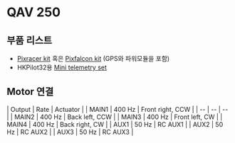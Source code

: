 # QAV 250

## 부품 리스트

  * [Pixracer kit](hardware-pixracer.md) 혹은 [Pixfalcon kit](hardware-pixfalcon.md) (GPS와 파워모듈을 포함)
  * HKPilot32용 [Mini telemetry set](hardware-pixfalcon.md)

## Motor 연결

| Output | Rate | Actuator |
| MAIN1 | 400 Hz | Front right, CCW |
| -- | -- | -- |
| MAIN2 | 400 Hz | Back left, CCW |
| MAIN3 | 400 Hz | Front left, CW |
| MAIN4 | 400 Hz | Back right, CW |
| AUX1 | 50 Hz | RC AUX1 |
| AUX2 | 50 Hz | RC AUX2 |
| AUX3 | 50 Hz | RC AUX3 |
